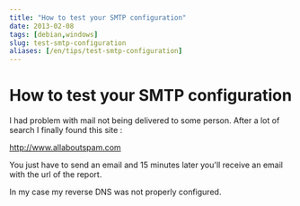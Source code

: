 ```yaml
---
title: "How to test your SMTP configuration"
date: 2013-02-08
tags: [debian,windows]
slug: test-smtp-configuration
aliases: [/en/tips/test-smtp-configuration]
---
```

# How to test your SMTP configuration

I had problem with mail not being delivered to some person. After a lot of search I finally found this site :

http://www.allaboutspam.com

You just have to send an email and 15 minutes later you'll receive an email with the url of the report.

In my case my reverse DNS was not properly configured.
